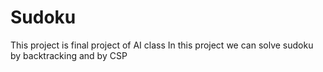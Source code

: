 # Sudoku
This project is final project of AI class
In this project we can solve sudoku by backtracking and by CSP 
